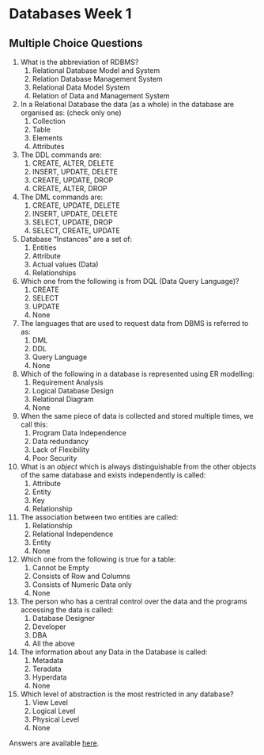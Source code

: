 # Databases Week 1

## Multiple Choice Questions

1. What is the abbreviation of RDBMS?
   1. Relational Database Model and System
   2. Relation Database Management System
   3. Relational Data Model System
   4. Relation of Data and Management System
2. In a Relational Database the data (as a whole) in the database are organised as: (check only one)
   1. Collection
   2. Table
   3. Elements
   4. Attributes
3. The DDL commands are:
   1. CREATE, ALTER, DELETE
   2. INSERT, UPDATE, DELETE
   3. CREATE, UPDATE, DROP
   4. CREATE, ALTER, DROP
4. The DML commands are:
   1. CREATE, UPDATE, DELETE
   2. INSERT, UPDATE, DELETE
   3. SELECT, UPDATE, DROP
   4. SELECT, CREATE, UPDATE
5. Database “Instances” are a set of:
   1. Entities
   2. Attribute
   3. Actual values (Data)
   4. Relationships
6. Which one from the following is from DQL (Data Query Language)?
   1. CREATE
   2. SELECT
   3. UPDATE
   4. None
7. The languages that are used to request data from DBMS is referred to as:
   1. DML
   2. DDL
   3. Query Language
   4. None
8. Which of the following in a database is represented using ER modelling:
   1. Requirement Analysis
   2. Logical Database Design
   3. Relational Diagram
   4. None
9. When the same piece of data is collected and stored multiple times, we call this:
   1. Program Data Independence
   2. Data redundancy
   3. Lack of Flexibility
   4. Poor Security
10. What is an *object* which is always distinguishable from the other objects of the same database and exists independently is called:
    1. Attribute
    2. Entity
    3. Key
    4. Relationship
11. The association between two entities are called:
    1. Relationship
    2. Relational Independence
    3. Entity
    4. None
12. Which one from the following is true for a table:
    1. Cannot be Empty
    2. Consists of Row and Columns
    3. Consists of Numeric Data only
    4. None
13. The person who has a central control over the data and the programs accessing the data is called:
    1. Database Designer
    2. Developer
    3. DBA
    4. All the above
14. The information about any Data in the Database is called:
    1. Metadata
    2. Teradata
    3. Hyperdata
    4. None
15. Which level of abstraction is the most restricted in any database?
    1. View Level
    2. Logical Level
    3. Physical Level
    4. None

Answers are available [here](answers).